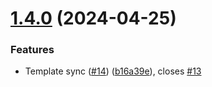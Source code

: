 # [1.4.0](https://github.com/tenantcloud/php-data-transfer-objects/compare/v1.3.0...v1.4.0) (2024-04-25)


### Features

* Template sync ([#14](https://github.com/tenantcloud/php-data-transfer-objects/issues/14)) ([b16a39e](https://github.com/tenantcloud/php-data-transfer-objects/commit/b16a39e6b8fb27ef7e382fbd391f8f7be76707f8)), closes [#13](https://github.com/tenantcloud/php-data-transfer-objects/issues/13)

